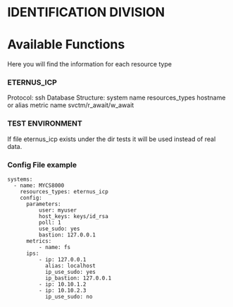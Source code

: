 

#                       IDENTIFICATION DIVISION



# Available Functions

Here you will find the information for each resource type

### ETERNUS_ICP

Protocol: ssh
Database Structure:
  system name
  resources_types
  hostname or alias
  metric name
  svctm/r_await/w_await

### TEST ENVIRONMENT

If file eternus_icp exists under the dir tests it will be used instead of real data.

### Config File example

````
systems:
  - name: MYCS8000
    resources_types: eternus_icp
    config:
      parameters:
          user: myuser
          host_keys: keys/id_rsa
          poll: 1
          use_sudo: yes
          bastion: 127.0.0.1
      metrics:
          - name: fs
      ips:
          - ip: 127.0.0.1
            alias: localhost
            ip_use_sudo: yes
            ip_bastion: 127.0.0.1
          - ip: 10.10.1.2
          - ip: 10.10.2.3
            ip_use_sudo: no
````